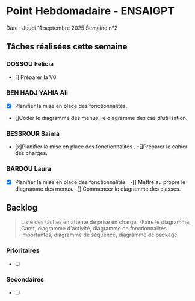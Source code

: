 # Point Hebdomadaire - ENSAIGPT

Date : Jeudi 11 septembre 2025
Semaine n°2 

## Tâches réalisées cette semaine

###  DOSSOU Félicia

- [] Préparer la V0

### BEN HADJ YAHIA Ali

- [X] Planifier la mise en place des fonctionnalités. 
- []Coder le diagramme des menus, le diagramme des cas d'utilisation.

### BESSROUR Saima

- [x]Planifier la mise en place des fonctionnalités .
-[]Préparer le cahier des charges.

### BARDOU Laura

- [X] Planifier la mise en place des fonctionnalités .
-[] Mettre au propre le diagramme des menus.
-[] Commencer le diagramme des classes.
## Backlog

> Liste des tâches en attente de prise en charge:
-Faire le diagramme Gantt, diagramme d'activité, diagramme de fonctionnalités importantes, diagramme de séquence, diagramme de package


### Prioritaires

- [ ] 

### Secondaires

- [ ] 